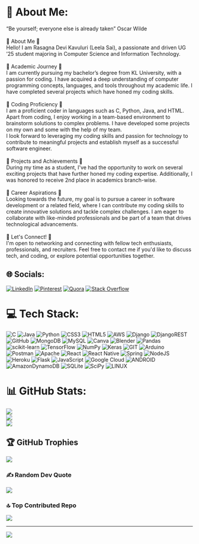 # 💫 About Me:
“Be yourself; everyone else is already taken” Oscar Wilde<br><br>🔹 About Me 🔹<br>Hello! I am Rasagna Devi Kavuluri (Leela Sai), a passionate and driven UG ’25 student majoring in Computer Science and Information Technology. <br><br>🔹 Academic Journey 🔹<br>I am currently pursuing my bachelor’s degree from KL University, with a passion for coding. I have acquired a deep understanding of computer programming concepts, languages, and tools throughout my academic life. I have completed several projects which have honed my coding skills. <br><br>🔹 Coding Proficiency 🔹<br>I am a proficient coder in languages such as C, Python, Java, and HTML. Apart from coding, I enjoy working in a team-based environment to brainstorm solutions to complex problems. I have developed some projects on my own and some with the help of my team.<br>I look forward to leveraging my coding skills and passion for technology to contribute to meaningful projects and establish myself as a successful software engineer.<br><br>🔹 Projects and Achievements 🔹<br>During my time as a student, I've had the opportunity to work on several exciting projects that have further honed my coding expertise.  Additionally, I was honored to receive 2nd place in academics branch-wise.<br><br>🔹 Career Aspirations 🔹<br>Looking towards the future, my goal is to pursue a career in software development or a related field, where I can contribute my coding skills to create innovative solutions and tackle complex challenges. I am eager to collaborate with like-minded professionals and be part of a team that drives technological advancements.<br><br>🔹 Let's Connect! 🔹 <br>I'm open to networking and connecting with fellow tech enthusiasts, professionals, and recruiters. Feel free to contact me if you'd like to discuss tech, and coding, or explore potential opportunities together.


## 🌐 Socials:
[![LinkedIn](https://img.shields.io/badge/LinkedIn-%230077B5.svg?logo=linkedin&logoColor=white)](https://linkedin.com/in/https://www.linkedin.com/in/leela-sai-rasagna-devi-kavuluri-382aa7216/) [![Pinterest](https://img.shields.io/badge/Pinterest-%23E60023.svg?logo=Pinterest&logoColor=white)](https://pinterest.com/https://in.pinterest.com/RasagnaDeviKavuluri/) [![Quora](https://img.shields.io/badge/Quora-%23B92B27.svg?logo=Quora&logoColor=white)](https://quora.com/profile/https://www.quora.com/profile/Kavuluri-Rasagna-1) [![Stack Overflow](https://img.shields.io/badge/-Stackoverflow-FE7A16?logo=stack-overflow&logoColor=white)](https://stackoverflow.com/users/https://stackoverflow.com/users/22505574/rasagna-devi-kavuluri) 

# 💻 Tech Stack:
![C](https://img.shields.io/badge/c-%2300599C.svg?style=flat&logo=c&logoColor=white) ![Java](https://img.shields.io/badge/java-%23ED8B00.svg?style=flat&logo=java&logoColor=white) ![Python](https://img.shields.io/badge/python-3670A0?style=flat&logo=python&logoColor=ffdd54) ![CSS3](https://img.shields.io/badge/css3-%231572B6.svg?style=flat&logo=css3&logoColor=white) ![HTML5](https://img.shields.io/badge/html5-%23E34F26.svg?style=flat&logo=html5&logoColor=white) ![AWS](https://img.shields.io/badge/AWS-%23FF9900.svg?style=flat&logo=amazon-aws&logoColor=white) ![Django](https://img.shields.io/badge/django-%23092E20.svg?style=flat&logo=django&logoColor=white) ![DjangoREST](https://img.shields.io/badge/DJANGO-REST-ff1709?style=flat&logo=django&logoColor=white&color=ff1709&labelColor=gray) ![GitHub](https://img.shields.io/badge/GitHub-%23121011.svg?style=flat&logo=github&logoColor=white) ![MongoDB](https://img.shields.io/badge/MongoDB-%234ea94b.svg?style=flat&logo=mongodb&logoColor=white) ![MySQL](https://img.shields.io/badge/mysql-%2300f.svg?style=flat&logo=mysql&logoColor=white) ![Canva](https://img.shields.io/badge/Canva-%2300C4CC.svg?style=flat&logo=Canva&logoColor=white) ![Blender](https://img.shields.io/badge/blender-%23F5792A.svg?style=flat&logo=blender&logoColor=white) ![Pandas](https://img.shields.io/badge/pandas-%23150458.svg?style=flat&logo=pandas&logoColor=white) ![scikit-learn](https://img.shields.io/badge/scikit--learn-%23F7931E.svg?style=flat&logo=scikit-learn&logoColor=white) ![TensorFlow](https://img.shields.io/badge/TensorFlow-%23FF6F00.svg?style=flat&logo=TensorFlow&logoColor=white) ![NumPy](https://img.shields.io/badge/numpy-%23013243.svg?style=flat&logo=numpy&logoColor=white) ![Keras](https://img.shields.io/badge/Keras-%23D00000.svg?style=flat&logo=Keras&logoColor=white) ![GIT](https://img.shields.io/badge/Git-fc6d26?style=flat&logo=git&logoColor=white) ![Arduino](https://img.shields.io/badge/-Arduino-00979D?style=flat&logo=Arduino&logoColor=white) ![Postman](https://img.shields.io/badge/Postman-FF6C37?style=flat&logo=postman&logoColor=white) ![Apache](https://img.shields.io/badge/apache-%23D42029.svg?style=flat&logo=apache&logoColor=white) ![React](https://img.shields.io/badge/react-%2320232a.svg?style=flat&logo=react&logoColor=%2361DAFB) ![React Native](https://img.shields.io/badge/react_native-%2320232a.svg?style=flat&logo=react&logoColor=%2361DAFB) ![Spring](https://img.shields.io/badge/spring-%236DB33F.svg?style=flat&logo=spring&logoColor=white) ![NodeJS](https://img.shields.io/badge/node.js-6DA55F?style=flat&logo=node.js&logoColor=white) ![Heroku](https://img.shields.io/badge/heroku-%23430098.svg?style=flat&logo=heroku&logoColor=white) ![Flask](https://img.shields.io/badge/flask-%23000.svg?style=flat&logo=flask&logoColor=white) ![JavaScript](https://img.shields.io/badge/javascript-%23323330.svg?style=flat&logo=javascript&logoColor=%23F7DF1E) ![Google Cloud](https://img.shields.io/badge/Google%20Cloud-%234285F4.svg?style=flat&logo=google-cloud&logoColor=white) ![ANDROID](https://img.shields.io/badge/android-%2320232a.svg?style=flat&logo=android&logoColor=%a4c639) ![AmazonDynamoDB](https://img.shields.io/badge/Amazon%20DynamoDB-4053D6?style=flat&logo=Amazon%20DynamoDB&logoColor=white) ![SQLite](https://img.shields.io/badge/sqlite-%2307405e.svg?style=flat&logo=sqlite&logoColor=white) ![SciPy](https://img.shields.io/badge/SciPy-%230C55A5.svg?style=flat&logo=scipy&logoColor=%white) ![LINUX](https://img.shields.io/badge/Linux-FCC624?style=flat&logo=linux&logoColor=black)
# 📊 GitHub Stats:
![](https://github-readme-stats.vercel.app/api?username=RasagnadeviK&theme=city_light&hide_border=false&include_all_commits=true&count_private=true)<br/>
![](https://github-readme-streak-stats.herokuapp.com/?user=RasagnadeviK&theme=city_light&hide_border=false)<br/>
![](https://github-readme-stats.vercel.app/api/top-langs/?username=RasagnadeviK&theme=city_light&hide_border=false&include_all_commits=true&count_private=true&layout=compact)

## 🏆 GitHub Trophies
![](https://github-profile-trophy.vercel.app/?username=RasagnadeviK&theme=flat&no-frame=true&no-bg=false&margin-w=4)

### ✍️ Random Dev Quote
![](https://quotes-github-readme.vercel.app/api?type=vetical&theme=light)

### 🔝 Top Contributed Repo
![](https://github-contributor-stats.vercel.app/api?username=RasagnadeviK&limit=5&theme=apprentice&combine_all_yearly_contributions=true)

---
[![](https://visitcount.itsvg.in/api?id=RasagnadeviK&icon=4&color=12)](https://visitcount.itsvg.in)

<!-- Proudly created with GPRM ( https://gprm.itsvg.in ) -->
